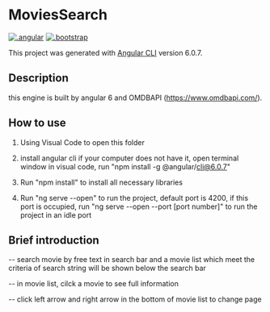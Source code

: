 # MoviesSearch

[![.angular](https://img.shields.io/badge/angular-6.1.10-yellow.svg)](https://github.com/angular)
[![.bootstrap](https://img.shields.io/badge/bootstrap-4.1.1-red.svg)](https://github.com/twbs/bootstrap)

This project was generated with [Angular CLI](https://github.com/angular/angular-cli) version 6.0.7.

## Description

this engine is built by angular 6 and OMDBAPI (https://www.omdbapi.com/).

## How to use

1. Using Visual Code to open this folder

2. install angular cli if your computer does not have it, open terminal window in visual code, run "npm install -g @angular/cli@6.0.7"

3. Run "npm install" to install all necessary libraries

4. Run "ng serve --open" to run the project, default port is 4200, if this port is occupied, run "ng serve --open --port [port number]" to run the project in an idle port

## Brief introduction

-- search movie by free text in search bar and a movie list which meet the criteria of search string will be shown below the search bar

-- in movie list, cilck a movie to see full information

-- click left arrow and right arrow in the bottom of movie list to change page


